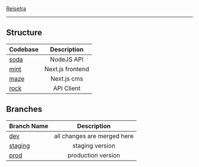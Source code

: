 <a href="https://reisetra.com">Reisetra</a>

---

## Structure

| Codebase             |      Description      |
| :------------------- | :-------------------: |
| [soda](soda)         |   NodeJS API          |
| [mint](mint)         |   Next.js frontend    |
| [maze](maze)         |   Next.js cms         |
| [rock](rock)         |   API Client          |


## Branches

| Branch Name          |      Description           |
| :------------------- | :-------------------------:|
| [dev](dev)           | all changes are merged here|
| [staging](staging)   | staging version            |
| [prod](prod)         | production version         |
